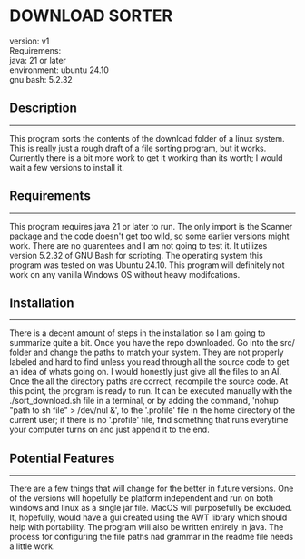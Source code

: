 # DOWNLOAD SORTER

version: v1    
Requiremens:      
    java: 21 or later      
    environment: ubuntu 24.10        
    gnu bash: 5.2.32     

## Description
---
This program sorts the contents of the download folder of a linux system. This is really just a rough draft of a file sorting program, but it works. Currently there is a bit more work to get it working than its worth; I would wait a few versions to install it.
        

    
## Requirements
---
This program requires java 21 or later to run. The only import is the Scanner package and the code doesn't get too wild, so some earlier versions might work. There are no guarentees and I am not going to test it. It utilizes version 5.2.32 of GNU Bash for scripting. The operating system this program was tested on was Ubuntu 24.10. This program will definitely not work on any vanilla Windows OS without heavy modifcations.



## Installation
---
There is a decent amount of steps in the installation so I am going to summarize quite a bit. Once you have the repo downloaded. Go into the src/ folder and change the paths to match your system. They are not properly labeled and hard to find unless you read through all the source code to get an idea of whats going on. I would honestly just give all the files to an AI. Once the all the directory paths are correct, recompile the source code. At this point, the program is ready to run. It can be executed manually with the ./sort_download.sh file in a terminal, or by adding the command, 'nohup "path to sh file" > /dev/nul &', to the '.profile' file in the home directory of the current user; if there is no '.profile' file, find something that runs everytime your computer turns on and just append it to the end.    



## Potential Features
---
There are a few things that will change for the better in future versions. One of the versions will hopefully be platform independent and run on both windows and linux as a single jar file. MacOS will purposefully be excluded. It, hopefully, would have a gui created using the AWT library which should help with portability. The program will also be written entirely in java. The process for configuring the file paths nad grammar in the readme file needs a little work. 
